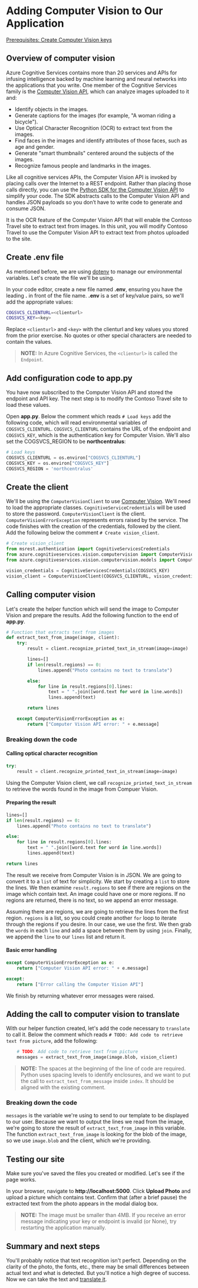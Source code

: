 # Adding Computer Vision to Our Application

[Prerequisites: Create Computer Vision keys](./create-azure-resources.md)

## Overview of computer vision

Azure Cognitive Services contains more than 20 services and APIs for infusing intelligence backed by machine learning and neural networks into the applications that you write. One member of the Cognitive Services family is the [Computer Vision API](https://azure.microsoft.com/services/cognitive-services/computer-vision/), which can analyze images uploaded to it and:

- Identify objects in the images.
- Generate captions for the images (for example, "A woman riding a bicycle").
- Use Optical Character Recognition (OCR) to extract text from the images.
- Find faces in the images and identify attributes of those faces, such as age and gender.
- Generate "smart thumbnails" centered around the subjects of the images.
- Recognize famous people and landmarks in the images.

Like all cognitive services APIs, the Computer Vision API is invoked by placing calls over the Internet to a REST endpoint. Rather than placing those calls directly, you can use the [Python SDK for the Computer Vision API](https://pypi.org/project/azure-cognitiveservices-vision-computervision/) to simplify your code. The SDK abstracts calls to the Computer Vision API and handles JSON payloads so you don’t have to write code to generate and consume JSON.

It is the OCR feature of the Computer Vision API that will enable the Contoso Travel site to extract text from images. In this unit, you will modify Contoso Travel to use the Computer Vision API to extract text from photos uploaded to the site.

## Create .env file

As mentioned before, we are using [dotenv](https://github.com/theskumar/python-dotenv) to manage our environmental variables. Let's create the file we'll be using.

In your code editor, create a new file named **.env**, ensuring you have the leading **.** in front of the file name. **.env** is a set of key/value pairs, so we'll add the appropriate values:

``` bash
COGSVCS_CLIENTURL=<clienturl>
COGSVCS_KEY=<key>
```

Replace `<clienturl>` and `<key>` with the clienturl and key values you stored from the prior exercise. No quotes or other special characters are needed to contain the values.

> **NOTE:** In Azure Cognitive Services, the `<clienturl>` is called the `Endpoint`.

## Add configuration code to app.py

You have now subscribed to the Computer Vision API and stored the endpoint and API key. The next step is to modify the Contoso Travel site to load these values.

Open **app.py**. Below the comment which reads `# Load keys` add the following code, which will read environmental variables of `COGSVCS_CLIENTURL`. `COGSVCS_CLIENTURL` contains the URL of the endpoint and `COGSVCS_KEY`, which is the authentication key for Computer Vision. We'll also set the COGSVCS_REGION to be **northcentralus**:

``` python
# Load keys
COGSVCS_CLIENTURL = os.environ["COGSVCS_CLIENTURL"]
COGSVCS_KEY = os.environ["COGSVCS_KEY"]
COGSVCS_REGION = 'northcentralus'
```

## Create the client

We'll be using the `ComputerVisionClient` to use [Computer Vision](https://docs.microsoft.com/azure/cognitive-services/Computer-vision/Home). We'll need to load the appropriate classes. `CognitiveServiceCredentials` will be used to store the password.  `ComputerVisionClient` is the client. `ComputerVisionErrorException` represents errors raised by the service. The code finishes with the creation of the credentials, followed by the client. Add the following below the comment `# Create vision_client`.

``` python
# Create vision_client
from msrest.authentication import CognitiveServicesCredentials
from azure.cognitiveservices.vision.computervision import ComputerVisionClient
from azure.cognitiveservices.vision.computervision.models import ComputerVisionErrorException

vision_credentials = CognitiveServicesCredentials(COGSVCS_KEY)
vision_client = ComputerVisionClient(COGSVCS_CLIENTURL, vision_credentials)
```

## Calling computer vision

Let's create the helper function which will send the image to Computer Vision and prepare the results. Add the following function to the end of **app.py**.

``` python
# Function that extracts text from images
def extract_text_from_image(image, client):
    try:
        result = client.recognize_printed_text_in_stream(image=image)

        lines=[]
        if len(result.regions) == 0:
            lines.append("Photo contains no text to translate")

        else:
            for line in result.regions[0].lines:
                text = " ".join([word.text for word in line.words])
                lines.append(text)

        return lines

    except ComputerVisionErrorException as e:
        return ["Computer Vision API error: " + e.message]
```

### Breaking down the code

#### Calling optical character recognition

``` python
try:
    result = client.recognize_printed_text_in_stream(image=image)
```

Using the Computer Vision client, we call `recognize_printed_text_in_stream` to retrieve the words found in the image from Compuer Vision.

#### Preparing the result

``` python
lines=[]
if len(result.regions) == 0:
    lines.append("Photo contains no text to translate")

else:
    for line in result.regions[0].lines:
        text = " ".join([word.text for word in line.words])
        lines.append(text)

return lines
```

The result we receive from Computer Vision is in JSON. We are going to convert it to a `list` of text for simplicity. We start by creating a `list` to store the lines. We then examine `result.regions` to see if there are regions on the image which contain text. An image could have one or more regions. If no regions are returned, there is no text, so we append an error message.

Assuming there are regions, we are going to retrieve the lines from the first region. `regions` is a list, so you could create another `for` loop to iterate through the regions if you desire. In our case, we use the first. We then grab the `words` in each `line` and add a space between them by using `join`. Finally, we append the `line` to our `lines` list and return it.

#### Basic error handling

``` python
except ComputerVisionErrorException as e:
    return ["Computer Vision API error: " + e.message]

except:
    return ["Error calling the Computer Vision API"]
```

We finish by returning whatever error messages were raised.

## Adding the call to computer vision to translate

With our helper function created, let's add the code necessary to `translate` to call it. Below the comment which reads `# TODO: Add code to retrieve text from picture`, add the following:

``` python
    # TODO: Add code to retrieve text from picture
    messages = extract_text_from_image(image.blob, vision_client)
```

> **NOTE:** The spaces at the beginning of the line of code are required. Python uses spacing levels to identify enclosures, and we want to put the call to `extract_text_from_message` inside `index`. It should be aligned with the existing comment.

### Breaking down the code

`messages` is the variable we're using to send to our template to be displayed to our user. Because we want to output the lines we read from the image, we're going to store the result of `extract_text_from_image` in this variable. The function `extract_text_from_image` is looking for the blob of the image, so we use `image.blob` and the client, which we're providing.

## Testing our site

Make sure you've saved the files you created or modified. Let's see if the page works.

In your browser, navigate to **http://localhost:5000**. Click **Upload Photo** and upload a picture which contains text. Confirm that (after a brief pause) the extracted text from the photo appears in the modal dialog box.

> **NOTE:** The image must be smaller than 4MB. If you receive an error message indicating your key or endpoint is invalid (or None), try restarting the application manually.

## Summary and next steps

You'll probably notice that text recognition isn't perfect. Depending on the clarity of the photo, the fonts, etc., there may be small differences between actual text and what is detected. But you'll notice a high degree of success. Now we can take the text and [translate it](translator.md).
